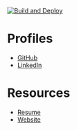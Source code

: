 [![Build and Deploy](https://github.com/blai30/www.bhlai.com/actions/workflows/deploy-gh-pages.yml/badge.svg?branch=main)](https://github.com/blai30/www.bhlai.com/actions/workflows/deploy-gh-pages.yml)

# Profiles

- [GitHub](https://github.com/blai30)
- [LinkedIn](https://www.linkedin.com/in/blai/)

# Resources

- [Resume](https://blai30.github.io/resume/)
- [Website](https://www.bhlai.com/)
